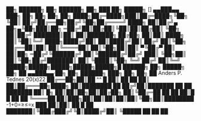   ██╗  ██████╗  ██╗ ██████╗ ██╗  ███  ██╗ █████╗     []    ▄▄███▄▄    ███╗   ██╗ ██╗      ██╗  ██╗
████╗██╔═████╗███║██╔═████╗╚██╗  ╚██║ ██╔╝██╔══██╗██╔╝╚██╗██╔════╝    ████╗  ██║██╔╝▄ ██╗▄╚██╗███║██╗
═██╔╝██║██╔██║╚██║██║██╔██║ ╚██╗  ██║██╔╝ ███████║██║  ██║███████╗    ██╔██╗ ██║██║  ████╗ ██║╚██║╚═╝
████╗████╔╝██║ ██║████╔╝██║ ██╔╝  ██║╚██╗ ██╔══██║██║  ██║╚════██║    ██║╚██╗██║██║ ▀╚██╔▀ ██║ ██║██╗
═██╔╝╚██████╔╝ ██║╚██████╔╝██╔╝  ███║ ╚██╗██║  ██║╚██╗██╔╝███████║    ██║ ╚████║╚██╗  ╚═╝ ██╔╝ ██║╚═╝
█████╗█████╗█████╗█████╗█████╗█ ██████╗ ██╗ █████╗ ██╗  ██ ▄▄███▄▄·██╗    ██╗ ██████╗ ███╗   ██╗ ██╗ ██
    Anders P. Tednes 20(x)22    ██╔══██╗██║██  ^^ █ ██║ ██  ██      ██║    ██║██╔═══██╗████╗  ██║████████
                                ██  ██╔╝██║███████ ██ ██   ███████ ██║ █╗ ██║██║██╗██║██╔██╗ ██║╚██╔═██
                                ██   ██ ██||█   █  ██  ██  ╚════██ ██║███╗██║██║██║██║██║╚██╗██║████████
                     -1+0=≥≤=x ███  ██║██║  ██  █  ██ ███████║╚███╔███╔╝╚█║████╔╝██║ ╚█████  ██  ██  ██
